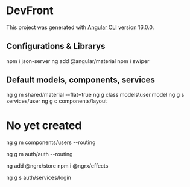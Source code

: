 # DevFront

This project was generated with [Angular CLI](https://github.com/angular/angular-cli) version 16.0.0.

## Configurations & Librarys

npm i json-server
ng add @angular/material
npm i swiper

## Default models, components, services
ng g m shared/material --flat=true
ng g class models\user.model
ng g s services/user
ng g c components/layout

# No  yet created
ng g m components/users --routing

ng g m auth/auth --routing

ng add @ngrx/store
npm i @ngrx/effects

ng g s auth/services/login


